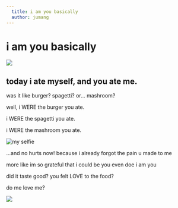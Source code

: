 ```yaml
---
  title: i am you basically
  author: jumang
---
```


# i am you basically

![](https://i.pinimg.com/236x/f1/b8/36/f1b836048dfd7da5382e37a11725ba33.jpg)

## today i ate myself, and you ate me. 

was it like burger? spagetti? or... mashroom?

well, i WERE the burger you ate.

i WERE the spagetti you ate.

i WERE the mashroom you ate.

![my selfie](https://i.pinimg.com/564x/40/66/1b/40661b2800b4b9530a6630271e96c5c3.jpg)

...and no hurts now! because i already forgot the pain u made to me

more like im so grateful that i could be you even doe i am you

did it taste good? you felt LOVE to the food?

do me love me?

![](https://i.imgur.com/gyR2F0u.gif)